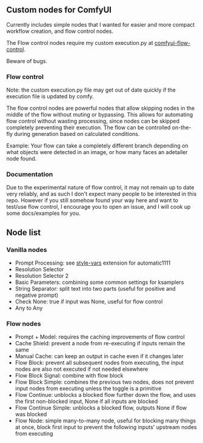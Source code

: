## Custom nodes for ComfyUI

Currently includes simple nodes that I wanted for easier and more compact workflow creation, and flow control nodes.

The Flow control nodes require my custom execution.py at [comfyui-flow-control](https://github.com/SirVeggie/comfyui-flow-control).

Beware of bugs.

### Flow control

Note: the custom execution.py file may get out of date quickly if the execution file is updated by comfy.

The flow control nodes are powerful nodes that allow skipping nodes in the middle of the flow without muting or bypassing. This allows for automating flow control without wasting processing, since nodes can be skipped completely preventing their execution. The flow can be controlled on-the-fly during generation based on calculated conditions.

Example: Your flow can take a completely different branch depending on what objects were detected in an image, or how many faces an adetailer node found.

### Documentation

Due to the experimental nature of flow control, it may not remain up to date very reliably, and as such I don't expect many people to be interested in this repo. However if you still somehow found your way here and want to test/use flow control, I encourage you to open an issue, and I will cook up some docs/examples for you.

## Node list

### Vanilla nodes

- Prompt Processing: see [style-vars](https://github.com/SirVeggie/extension-style-vars) extension for automatic1111
- Resolution Selector
- Resolution Selector 2
- Basic Parameters: combining some common settings for ksamplers
- String Separator: split text into two parts (useful for positive and negative prompt)
- Check None: true if input was None, useful for flow control
- Any to Any

### Flow nodes

- Prompt + Model: requires the caching improvements of flow control
- Cache Shield: prevent a node from re-executing if inputs remain the same
- Manual Cache: can keep an output in cache even if it changes later
- Flow Block: prevent all subsequent nodes from executing, the input nodes are also not executed if not needed elsewhere
- Flow Block Signal: combine with flow block
- Flow Block Simple: combines the previous two nodes, does not prevent input nodes from executing unless the toggle is a primitive
- Flow Continue: unblocks a blocked flow further down the flow, and uses the first non-blocked input, None if all inputs are blocked
- Flow Continue Simple: unblocks a blocked flow, outputs None if flow was blocked
- Flow Node: simple many-to-many node, useful for blocking many things at once, block first input to prevent the following inputs' upstream nodes from executing